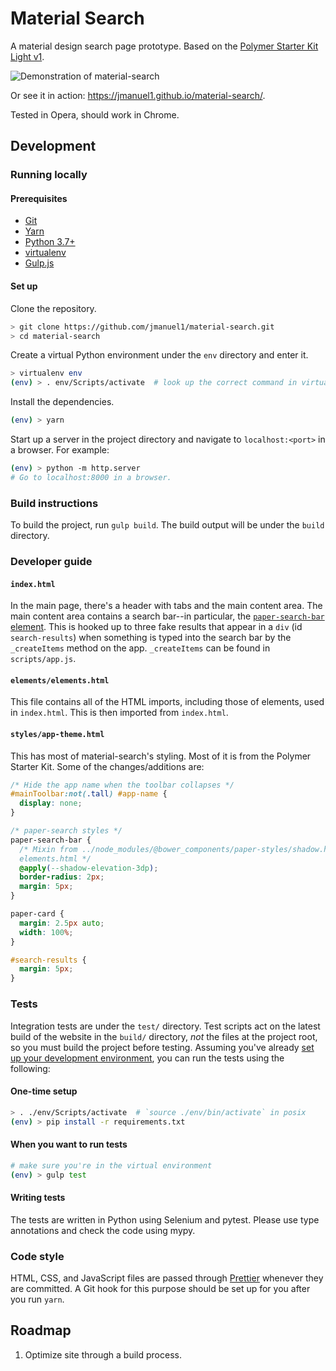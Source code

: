 Material Search
===============

A material design search page prototype. Based on the [Polymer Starter Kit
Light v1](https://github.com/PolymerElements/polymer-starter-kit).

![Demonstration of material-search](https://cloud.githubusercontent.com/assets/7255867/19464608/9e4247da-94b2-11e6-9a39-7318abb94b7e.gif)

Or see it in action: https://jmanuel1.github.io/material-search/.

Tested in Opera, should work in Chrome.

## Development

### Running locally

#### Prerequisites

- [Git](https://git-scm.com)
- [Yarn](https://yarnpkg.com/)
- [Python 3.7+](https://www.python.org)
- [virtualenv](https://virtualenv.pypa.io/en/latest/)
- [Gulp.js](https://gulpjs.com)

#### Set up

Clone the repository.

```bash
> git clone https://github.com/jmanuel1/material-search.git
> cd material-search
```

Create a virtual Python environment under the `env` directory and enter it.

```bash
> virtualenv env
(env) > . env/Scripts/activate  # look up the correct command in virtualenv docs
```

Install the dependencies.

```bash
(env) > yarn
```

Start up a server in the project directory and navigate to `localhost:<port>`
in a browser. For example:

```bash
(env) > python -m http.server
# Go to localhost:8000 in a browser.
```

### Build instructions

To build the project, run `gulp build`. The build output will be under the
`build` directory.

### Developer guide

#### `index.html`

In the main page, there's a header with tabs and the
main content area. The main content area contains a search bar--in particular,
the [`paper-search-bar` element](http://collaborne.github.io/paper-search/components/paper-search/).
This is hooked up to three fake results that appear in a `div` (id
`search-results`) when something is typed into the search bar by the
`_createItems` method on the app. `_createItems` can be found in
`scripts/app.js`.

#### `elements/elements.html`

This file contains all of the HTML imports, including those of elements, used
in `index.html`. This is then imported from `index.html`.

#### `styles/app-theme.html`

This has most of material-search's styling. Most of it is from the Polymer
Starter Kit. Some of the changes/additions are:

```css
/* Hide the app name when the toolbar collapses */
#mainToolbar:not(.tall) #app-name {
  display: none;
}
```

```css
/* paper-search styles */
paper-search-bar {
  /* Mixin from ../node_modules/@bower_components/paper-styles/shadow.html, imported from
  elements.html */
  @apply(--shadow-elevation-3dp);
  border-radius: 2px;
  margin: 5px;
}

paper-card {
  margin: 2.5px auto;
  width: 100%;
}

#search-results {
  margin: 5px;
}
```

### Tests

Integration tests are under the `test/` directory. Test scripts act on the
latest build of the website in the `build/` directory, *not* the files at the
project root, so you must build the project before testing. Assuming you've
already [set up your development environment](#set-up), you can run the tests
using the following:

#### One-time setup

```bash
> . ./env/Scripts/activate  # `source ./env/bin/activate` in posix
(env) > pip install -r requirements.txt
```

#### When you want to run tests

```bash
# make sure you're in the virtual environment
(env) > gulp test
```

#### Writing tests

The tests are written in Python using Selenium and pytest. Please use type
annotations and check the code using mypy.

### Code style

HTML, CSS, and JavaScript files are passed through
[Prettier](https://prettier.io/) whenever they are committed. A Git hook for
this purpose should be set up for you after you run `yarn`.

## Roadmap

1. Optimize site through a build process.

<!-- TODO: Announce this -->
